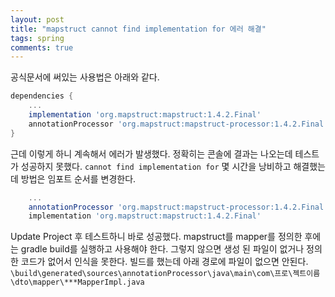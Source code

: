 ```yaml
---
layout: post
title: "mapstruct cannot find implementation for 에러 해결"
tags: spring
comments: true
---
```


공식문서에 써있는 사용법은 아래와 같다.
```gradle
dependencies {
    ...
    implementation 'org.mapstruct:mapstruct:1.4.2.Final'
    annotationProcessor 'org.mapstruct:mapstruct-processor:1.4.2.Final'
}
```

근데 이렇게 하니 계속해서 에러가 발생했다.
정확히는 콘솔에 결과는 나오는데 테스트가 성공하지 못했다.
`cannot find implementation for`
몇 시간을 낭비하고 해결했는데 방법은 임포트 순서를 변경한다.

```gradle
    ...
	annotationProcessor 'org.mapstruct:mapstruct-processor:1.4.2.Final'
	implementation 'org.mapstruct:mapstruct:1.4.2.Final'
```

Update Project 후 테스트하니 바로 성공했다.
mapstruct를 mapper를 정의한 후에는 gradle build를 실행하고 사용해야 한다.
그렇지 않으면 생성 된 파일이 없거나 정의 한 코드가 없어서 인식을 못한다.
빌드를 했는데 아래 경로에 파일이 없으면 안된다.
`\build\generated\sources\annotationProcessor\java\main\com\프로\젝트이름\dto\mapper\***MapperImpl.java`